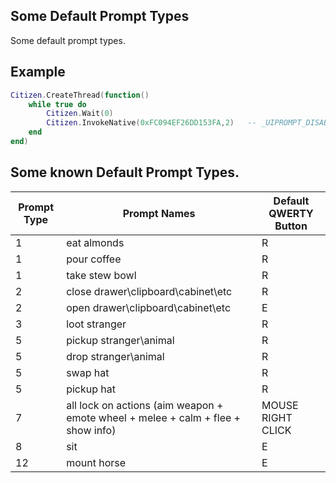 ## Some Default Prompt Types

Some default prompt types. 

## Example

```lua
Citizen.CreateThread(function()
  	while true do
    	Citizen.Wait(0)
		Citizen.InvokeNative(0xFC094EF26DD153FA,2)   -- _UIPROMPT_DISABLE_PROMPT_TYPE_THIS_FRAME, disable "open\close drawer\clipboard\cabinet\etc" prompt types.
	end
end)
```

<h2>Some known Default Prompt Types.</h2>

Prompt Type | Prompt Names | Default QWERTY Button
----------- | ----------------- | -------------
1 | eat almonds | R
1 | pour coffee | R
1 | take stew bowl | R
2 | close drawer\clipboard\cabinet\etc | R
2 | open drawer\clipboard\cabinet\etc | E
3 | loot stranger | R
5 | pickup stranger\animal | R
5 | drop stranger\animal | R
5 | swap hat | R
5 | pickup hat | R
7 | all lock on actions (aim weapon + emote wheel + melee + calm + flee + show info) | MOUSE RIGHT CLICK
8 | sit | E
12 | mount horse | E

